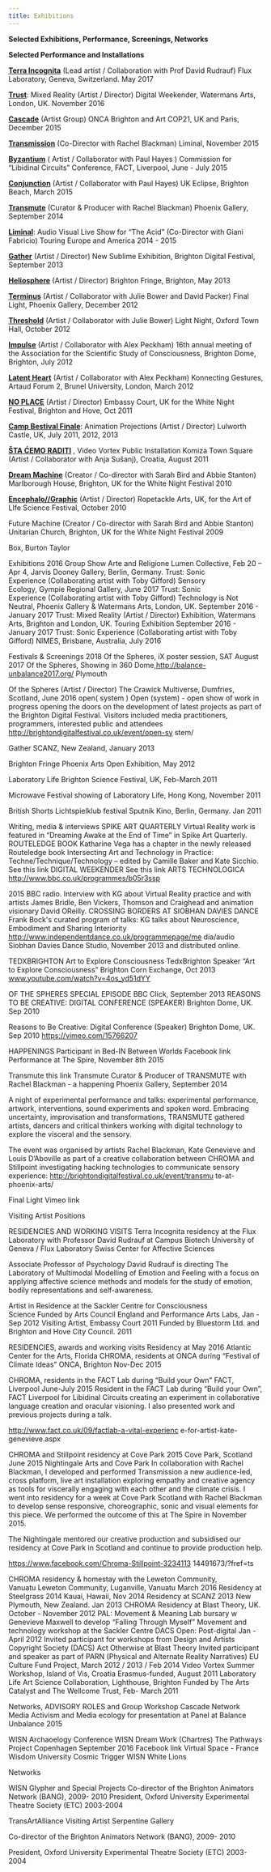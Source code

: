 ```yaml
---
title: Exhibitions
---
```


**Selected Exhibitions, Performance, Screenings, Networks**

**Selected Performance and Installations**

**[Terra Incognita](https://chroma.space/projects/terra-incognita)** (Lead artist / Collaboration with Prof David Rudrauf) Flux Laboratory, Geneva, Switzerland. May 2017 

**[Trust](https://chroma.space/projects/trust)**: Mixed Reality (Artist / Director) Digital Weekender, Watermans Arts, London, UK. November 2016 

**[Cascade](https://chroma.space/projects/cascade)** (Artist Group) ONCA Brighton and Art COP21, UK and Paris, December 2015

**[Transmission](https://chroma.space/projects/transmission)** (Co-Director with Rachel Blackman) Liminal, November 2015

**[Byzantium](https://chroma.space/projects/byzantium)** ( Artist / Collaborator with Paul Hayes ) Commission for “Libidinal Circuits” Conference, FACT, Liverpool, June - July 2015

**[Conjunction](https://chroma.space/projects/of-the-spheres)** (Artist / Collaborator with Paul Hayes) UK Eclipse, Brighton Beach, March 2015

**[Transmute](https://chroma.space/projects/transmute)** (Curator & Producer with Rachel Blackman) Phoenix Gallery, September 2014

**[Liminal](https://chroma.space/projects/liminal)**: Audio Visual Live Show for “The Acid” (Co-Director with Giani Fabricio) Touring Europe and America 2014 - 2015

**[Gather](https://chroma.space/projects/gather)** (Artist / Director) New Sublime Exhibition, Brighton Digital Festival, September 2013

**[Heliosphere](https://chroma.space/projects/of-the-spheres)** (Artist / Director) Brighton Fringe, Brighton, May 2013

**[Terminus](https://chroma.space/projects/born-on-a-train)** (Artist / Collaborator with Julie Bower and David Packer) Final Light, Phoenix Gallery, December 2012

**[Threshold](https://chroma.space/projects/born-on-a-train)** (Artist / Collaborator with Julie Bower) Light Night, Oxford Town Hall, October 2012

**[Impulse](https://chroma.space/projects/falling-through-myself)** (Artist / Collaborator with Alex Peckham) 16th annual meeting of the Association for the Scientific Study of Consciousness, Brighton Dome, Brighton, July 2012

**[Latent Heart](https://chroma.space/projects/falling-through-myself)** (Artist / Collaborator with Alex Peckham) Konnecting Gestures, Artaud Forum 2, Brunel University, London, March 2012

**[NO PLACE](https://chroma.space/projects/no-place)** (Artist / Director) Embassy Court, UK for the White Night Festival, Brighton and Hove, Oct 2011 

**[Camp Bestival Finale](https://chroma.space/projects/camp-bestival)**: Animation Projections (Artist / Director) Lulworth Castle, UK, July 2011, 2012, 2013 

**[ŠTA ĆEMO RADITI](https://chroma.space/projects/sta-cemo-raditi)** , Video Vortex Public Installation Komiza Town Square (Artist / Collaborator with Anja Sušanj), Croatia, August 2011

**[Dream Machine](https://chroma.space/projects/dream-machine)** (Creator / Co-director with Sarah Bird and Abbie Stanton) Marlborough House, Brighton, UK for the White Night Festival 2010 

**[Encephalo//Graphic](https://chroma.space/projects/encephalo-graphic)** (Artist / Director) Ropetackle Arts, UK, for the Art of LIfe Science Festival, October 2010 

Future Machine (Creator / Co-director with Sarah Bird and Abbie Stanton) Unitarian Church, Brighton, UK for the White Night Festival 2009

Box, Burton Taylor

Exhibitions
2016 Group Show Arte and Religione Lumen Collective, Feb 20 – Apr 4, Jarvis Dooney Gallery, Berlin, Germany.
Trust: Sonic Experience (Collaborating artist with Toby Gifford) Sensory Ecology, Gympie Regional Gallery, June 2017 
Trust: Sonic Experience (Collaborating artist with Toby Gifford) Technology is Not Neutral, Phoenix Gallery & Watermans Arts, London, UK. September 2016 - January 2017
Trust: Mixed Reality (Artist / Director) Exhibition, Watermans Arts, Brighton and London, UK. Touring Exhibition September 2016 - January 2017
Trust: Sonic Experience (Collaborating artist with Toby Gifford) NIMES, Brisbane, Australia, July 2016

Festivals & Screenings
2018 Of the Spheres, iX poster session, SAT 
August 2017
Of the Spheres, Showing in 360 Dome,http://balance-unbalance2017.org/ Plymouth

Of the Spheres (Artist / Director) The Crawick Multiverse, Dumfries, Scotland, June 2016
open( system ) Open (system) - open show of work in progress
opening the doors on the development of latest
projects as part of the Brighton Digital Festival.
Visitors included media practitioners,
programmers, interested public and attendees http://brightondigitalfestival.co.uk/event/open-sy
stem/

Gather
SCANZ, New Zealand, January 2013

Brighton Fringe
Phoenix Arts Open Exhibition, May 2012

Laboratory Life
Brighton Science Festival, UK, Feb-March 2011

Microwave Festival showing of Laboratory Life, Hong Kong, November 2011

British Shorts Lichtspielklub festival
Sputnik Kino, Berlin, Germany. Jan 2011

Writing, media & interviews
SPIKE ART QUARTERLY
Virtual Reality work is featured in “Dreaming Awake at the End of Time” in Spike Art Quarterly.
ROUTELEDGE BOOK
Katharine Vega has a chapter in the newly released Routeledge book Intersecting Art and Technology in Practice: Techne/Technique/Technology – edited by Camille Baker and Kate Sicchio. See this link
DIGITAL WEEKENDER
See this link
ARTS TECHNOLOGICA http://www.bbc.co.uk/programmes/b05r3ssp

2015 BBC radio. Interview with KG about Virtual Reality practice and with artists James Bridle, Ben Vickers, Thomson and Craighead and animation visionary David OReilly.
CROSSING BORDERS AT SIOBHAN DAVIES DANCE
Frank Bock's curated program of talks: KG talks about Neuroscience, Embodiment and Sharing Interiority http://www.independentdance.co.uk/programmepage/me
dia/audio 
Siobhan Davies Dance Studio, November 2013 and
distributed online.

TEDXBRIGHTON
Art to Explore Consciousness
TedxBrighton Speaker “Art to Explore Consciousness” Brighton Corn Exchange, Oct 2013 www.youtube.com/watch?v=4os_yd51dYY


OF THE SPHERES SPECIAL EPISODE
BBC Click, September 2013
REASONS TO BE CREATIVE: DIGITAL CONFERENCE (SPEAKER)
Brighton Dome, UK. Sep 2010

Reasons to Be Creative: Digital Conference  (Speaker)
Brighton Dome, UK. Sep 2010 https://vimeo.com/15766207


HAPPENINGS
Participant in Bed-IN 
Between Worlds Facebook link
Performance at The Spire, November 8th 2015

Transmute this link
Transmute 
Curator & Producer of TRANSMUTE with Rachel
Blackman - a happening Phoenix Gallery, September
2014 

A night of experimental performance and talks:
experimental performance, artwork, interventions,
sound experiments and spoken word. Embracing
uncertainty, improvisation and transformations,
TRANSMUTE gathered artists, dancers and critical
thinkers working with digital technology to
explore the visceral and the sensory.

The event was organised by artists Rachel
Blackman, Kate Genevieve and Louis D’Aboville as
part of a creative collaboration between CHROMA
and Stillpoint investigating hacking technologies
to communicate sensory experience:
http://brightondigitalfestival.co.uk/event/transmu
te-at-phoenix-arts/


Final Light Vimeo link

Visiting Artist Positions

RESIDENCIES AND WORKING VISITS
Terra Incognita residency at  the Flux Laboratory
with Professor David Rudrauf at Campus Biotech
University of Geneva / Flux Laboratory
Swiss Center for Affective Sciences 

Associate Professor of Psychology David Rudrauf is
directing The Laboratory of Multimodal Modelling
of Emotion and Feeling with a focus on applying
affective science methods and models for the study
of emotion, bodily representations and
self-awareness.

Artist in Residence at the Sackler Centre for Consciousness Science Funded by Arts Council England and Performance Arts Labs, Jan - Sep 2012
Visiting Artist, Embassy Court 2011 Funded by Bluestorm Ltd. and Brighton and Hove City Council. 2011

RESIDENCIES, awards and working visits
Residency at May 2016 Atlantic Center for the Arts, Florida
CHROMA, residents at ONCA during “Festival of Climate Ideas” ONCA, Brighton Nov-Dec 2015

CHROMA, residents in the FACT Lab during “Build your Own” FACT, Liverpool June-July 2015
Resident in the FACT Lab during “Build your
Own”, FACT Liverpool for Libidinal Circuits creating an
experiment in collaborative language creation and
oracular visioning. I also presented work and
previous projects during a talk.

http://www.fact.co.uk/09/factlab-a-vital-experienc
e-for-artist-kate-genevieve.aspx

CHROMA and Stillpoint residency at Cove Park 2015 Cove Park, Scotland June 2015
Nightingale Arts and Cove Park 
In collaboration with Rachel Blackman, I developed
and performed Transmission a new audience-led,
cross platform, live art installation exploring
empathy and creative agency as tools for
viscerally engaging with each other and the
climate crisis. I went into residency for a week
at Cove Park Scotland with Rachel Blackman to
develop sense responsive, choreographic, sonic and
visual elements for this piece. We performed the
outcome of this at The Spire in November 2015.

The Nightingale mentored our creative production
and subsidised our residency at Cove Park in
Scotland and continue to provide production help.

https://www.facebook.com/Chroma-Stillpoint-3234113
14491673/?fref=ts

CHROMA residency & homestay with the Leweton Community, Vanuatu Leweton Community, Luganville, Vanuatu March 2016 
Residency at Steelgrass 2014 Kauai, Hawaii, Nov 2014
Residency at SCANZ 2013 New Plymouth, New Zealand. Jan 2013
CHROMA Residency at Blast Theory, UK. October - November 2012
PAL: Movement & Meaning Lab bursary w Genevieve Maxwell to develop “Falling Through Myself” Movement and technology workshop at the Sackler Centre
DACS Open: Post-digital Jan - April 2012 Invited participant for workshops from Design and Artists Copyright Society (DACS)
Act Otherwise at Blast Theory Invited participant and speaker as part of PARN (Physical and Alternate Reality Narratives) EU Culture Fund Project, March 2012 / 2013 / Feb 2014
Video Vortex Summer Workshop, Island of Vis, Croatia Erasmus-funded, August 2011
Laboratory Life Art Science Collaboration, Lighthouse, Brighton Funded by The Arts Catalyst and The Wellcome Trust, Feb- March 2011

Networks,  ADVISORY ROLES and Group Workshop
Cascade Network  
Media Activism and Media ecology for
presentation at Panel at Balance Unbalance 2015

WISN Archaoelogy Conference
WISN Dream Work (Chartres)
The Pathways Project Copenhagen September 2016 Facebook link
Virtual Space - France Wisdom University 
Cosmic Trigger 
WISN White Lions


Networks 

WISN Glypher and Special Projects
Co-director of the Brighton Animators Network (BANG), 2009- 2010
President, Oxford University Experimental Theatre Society (ETC) 2003-2004

TransArtAlliance
Visiting Artist 
Serpentine Gallery 

Co-director of the Brighton Animators Network (BANG), 2009- 2010

President, Oxford University Experimental Theatre Society (ETC) 2003-2004
